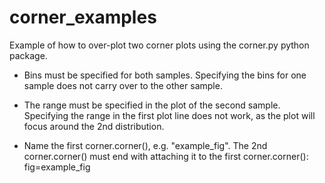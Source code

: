 # corner_examples
Example of how to over-plot two corner plots using the corner.py python package.

- Bins must be specified for both samples. Specifying the bins for one sample does not carry over to the other sample.
- The range must be specified in the plot of the second sample. Specifying the range in the first plot line does not work, as the plot will focus around the 2nd distribution.


- Name the first corner.corner(), e.g. "example_fig". The 2nd corner.corner() must end with attaching it to the first corner.corner(): fig=example_fig
